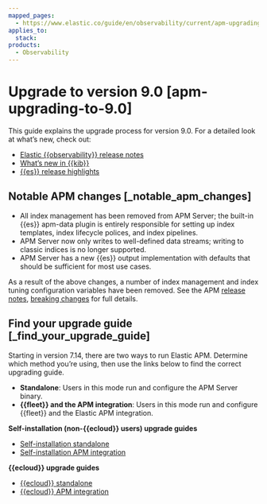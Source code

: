 ```yaml
---
mapped_pages:
  - https://www.elastic.co/guide/en/observability/current/apm-upgrading-to-8.x.html
applies_to:
  stack:
products:
  - Observability
---
```


# Upgrade to version 9.0 [apm-upgrading-to-9.0]

This guide explains the upgrade process for version 9.0. For a detailed look at what’s new, check out:

* [Elastic {{observability}} release notes](/release-notes/elastic-observability/index.md)
* [What’s new in {{kib}}](kibana://release-notes/index.md)
* [{{es}} release highlights](elasticsearch://release-notes/index.md)

## Notable APM changes [_notable_apm_changes]

* All index management has been removed from APM Server; the built-in {{es}} apm-data plugin is entirely responsible for setting up index templates, index lifecycle polices, and index pipelines.
* APM Server now only writes to well-defined data streams; writing to classic indices is no longer supported.
* APM Server has a new {{es}} output implementation with defaults that should be sufficient for most use cases.

As a result of the above changes, a number of index management and index tuning configuration variables have been removed. See the APM [release notes](apm-server://release-notes/index.md), [breaking changes](apm-server://release-notes/breaking-changes.md) for full details.

## Find your upgrade guide [_find_your_upgrade_guide]

Starting in version 7.14, there are two ways to run Elastic APM. Determine which method you’re using, then use the links below to find the correct upgrading guide.

* **Standalone**: Users in this mode run and configure the APM Server binary.
* **{{fleet}} and the APM integration**: Users in this mode run and configure {{fleet}} and the Elastic APM integration.

**Self-installation (non-{{ecloud}} users) upgrade guides**

* [Self-installation standalone](/solutions/observability/apm/upgrade-self-installation-of-apm-server-standalone-to-9.md)
* [Self-installation APM integration](/solutions/observability/apm/upgrade-self-installation-of-apm-integration-to-9.md)

**{{ecloud}} upgrade guides**

* [{{ecloud}} standalone](/solutions/observability/apm/upgrade-elastic-cloud-apm-server-standalone-to-9.md)
* [{{ecloud}} APM integration](/solutions/observability/apm/upgrade-elastic-cloud-with-apm-integration-to-9.md)
